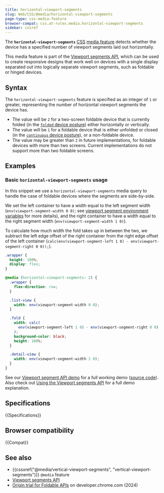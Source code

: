 ```yaml
---
title: horizontal-viewport-segments
slug: Web/CSS/@media/horizontal-viewport-segments
page-type: css-media-feature
browser-compat: css.at-rules.media.horizontal-viewport-segments
sidebar: cssref
---
```


The **`horizontal-viewport-segments`** [CSS](/en-US/docs/Web/CSS) [media feature](/en-US/docs/Web/CSS/@media#media_features) detects whether the device has a specified number of viewport segments laid out horizontally.

This media feature is part of the [Viewport segments API](/en-US/docs/Web/API/Viewport_segments_API), which can be used to create responsive designs that work well on devices with a single display separated out into logically separate viewport segments, such as foldable or hinged devices.

## Syntax

The `horizontal-viewport-segments` feature is specified as an integer of `1` or greater, representing the number of horizontal viewport segments the device has.

- The value will be `2` for a two-screen foldable device that is currently folded (in the [`folded` device posture](/en-US/docs/Web/API/Device_Posture_API#folded)) either horizontally or vertically.
- The value will be `1` for a foldable device that is either unfolded or closed (in the [`continuous` device posture](/en-US/docs/Web/API/Device_Posture_API#continuous)), or a non-foldable device.
- The value may be greater than `2` in future implementations, for foldable devices with more than two screens. Current implementations do not support more than two foldable screens.

## Examples

### Basic `horizontal-viewport-segments` usage

In this snippet we use a `horizontal-viewport-segments` media query to handle the case of foldable devices where the segments are side-by-side.

We set the left container to have a width equal to the left segment width (`env(viewport-segment-width 0 0)`; see [viewport segment environment variables](/en-US/docs/Web/CSS/env#viewport-segment-width) for more details), and the right container to have a width equal to the right segment width (`env(viewport-segment-width 1 0)`).

To calculate how much width the fold takes up in between the two, we subtract the left edge offset of the right container from the right edge offset of the left container (`calc(env(viewport-segment-left 1 0) - env(viewport-segment-right 0 0));`).

```css
.wrapper {
  height: 100%;
  display: flex;
}

@media (horizontal-viewport-segments: 2) {
  .wrapper {
    flex-direction: row;
  }

  .list-view {
    width: env(viewport-segment-width 0 0);
  }

  .fold {
    width: calc(
      env(viewport-segment-left 1 0) - env(viewport-segment-right 0 0)
    );
    background-color: black;
    height: 100%;
  }

  .detail-view {
    width: env(viewport-segment-width 1 0);
  }
}
```

See our [Viewport segment API demo](https://mdn.github.io/dom-examples/viewport-segment-api/) for a full working demo ([source code](https://github.com/mdn/dom-examples/tree/main/viewport-segment-api)). Also check out [Using the Viewport segments API](/en-US/docs/Web/API/Viewport_segments_API/Using) for a full demo explanation.

## Specifications

{{Specifications}}

## Browser compatibility

{{Compat}}

## See also

- {{cssxref("@media/vertical-viewport-segments", "vertical-viewport-segments")}} `@media` feature
- [Viewport segments API](/en-US/docs/Web/API/Viewport_segments_API)
- [Origin trial for Foldable APIs](https://developer.chrome.com/blog/foldable-apis-ot) on developer.chrome.com (2024)
